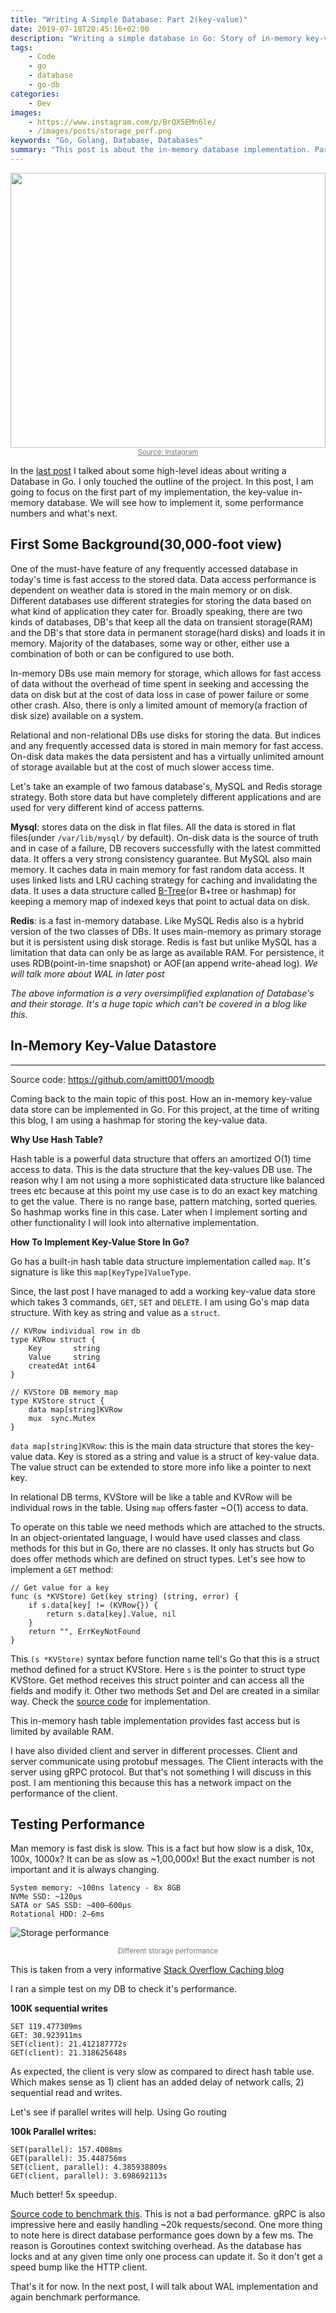```yaml
---
title: "Writing A Simple Database: Part 2(key-value)"
date: 2019-07-18T20:45:16+02:00
description: "Writing a simple database in Go: Story of in-memory key-value database"
tags:
    - Code
    - go
    - database
    - go-db
categories:
    - Dev
images:
    - https://www.instagram.com/p/BrQX5EMn6le/
    - /images/posts/storage_perf.png
keywords: "Go, Golang, Database, Databases"
summary: "This post is about the in-memory database implementation. Part-2 of the series on writing a database in Golang"
---
```


<img style="border-radius:0px;height:440px;width:100%;" src="https://instagram.fcpt7-1.fna.fbcdn.net/vp/cc494d09cb49305d7c532d82b596de0f/5DB2B7E9/t51.2885-15/e35/38669587_1670842359711485_6991152738553823232_n.jpg?_nc_ht=instagram.fcpt7-1.fna.fbcdn.net">
<center>
<a href="https://www.instagram.com/p/BmbnV8ZlvHW/" rel="nofollow" style="color:#757575;font-size:80%;">Source: Instagram</a>
</center>

In the [last post](/writing-a-simple-database-part-1/) I talked about some high-level ideas about writing a Database in Go. I only touched the outline of the project. In this post, I am going to focus on the first part of my implementation, the key-value in-memory database. We will see how to implement it, some performance numbers and what's next.

## First Some Background(30,000-foot view)

One of the must-have feature of any frequently accessed database in today's time is fast access to the stored data. Data access performance is dependent on weather data is stored in the main memory or on disk. Different databases use different strategies for storing the data based on what kind of application they cater for. Broadly speaking, there are two kinds of databases, DB's that keep all the data on transient storage(RAM) and the DB's that store data in permanent storage(hard disks) and loads it in memory. Majority of the databases, some way or other, either use a combination of both or can be configured to use both.

In-memory DBs use main memory for storage, which allows for fast access of data without the overhead of time spent in seeking and accessing the data on disk but at the cost of data loss in case of power failure or some other crash.  Also, there is only a limited amount of memory(a fraction of disk size) available on a system.

Relational and non-relational DBs use disks for storing the data. But indices and any frequently accessed data is stored in main memory for fast access. On-disk data makes the data persistent and has a virtually unlimited amount of storage available but at the cost of much slower access time.

Let's take an example of two famous database's, MySQL and Redis storage strategy. Both store data but have completely different applications and are used for very different kind of access patterns.

**Mysql**: stores data on the disk in flat files. All the data is stored in flat files(under `/var/lib/mysql/` by default). On-disk data is the source of truth and in case of a failure, DB recovers successfully with the latest committed data. It offers a very strong consistency guarantee. But MySQL also main memory. It caches data in main memory for fast random data access. It uses linked lists and LRU caching strategy for caching and invalidating the data. It uses a data structure called [B-Tree](https://en.wikipedia.org/wiki/B-tree)(or B+tree or hashmap) for keeping a memory map of indexed keys that point to actual data on disk.

**Redis**: is a fast in-memory database. Like MySQL Redis also is a hybrid version of the two classes of DBs. It uses main-memory as primary storage but it is persistent using disk storage. Redis is fast but unlike MySQL has a limitation that data can only be as large as available RAM. For persistence, it uses RDB(point-in-time snapshot) or AOF(an append write-ahead log). *We will talk more about WAL in later post*

*The above information is a very oversimplified explanation of Database's and their storage. It's a huge topic which can't be covered in a blog like this.*

## In-Memory Key-Value Datastore
<hr>

Source code: https://github.com/amitt001/moodb

Coming back to the main topic of this post. How an in-memory key-value data store can be implemented in Go. For this project, at the time of writing this blog, I am using a hashmap for storing the key-value data.

**Why Use Hash Table?**

Hash table is a powerful data structure that offers an amortized O(1) time access to data. This is the data structure that the key-values DB use. The reason why I am not using a more sophisticated data structure like balanced trees etc because at this point my use case is to do an exact key matching to get the value. There is no range base, pattern matching, sorted queries. So hashmap works fine in this case. Later when I implement sorting and other functionality I will look into alternative implementation.


**How To Implement Key-Value Store In Go?**

Go has a built-in hash table data structure implementation called `map`. It's signature is like this `map[KeyType]ValueType`.

Since, the last post I have managed to add a working key-value data store which takes 3 commands, `GET`, `SET` and `DELETE`. I am using Go's map data structure. With key as string and value as a `struct`.

```
// KVRow individual row in db
type KVRow struct {
	Key       string
	Value     string
	createdAt int64
}

// KVStore DB memory map
type KVStore struct {
	data map[string]KVRow
	mux  sync.Mutex
}
```

`data map[string]KVRow`: this is the main data structure that stores the key-value data. Key is stored as a string and value is a struct of key-value data. The value struct can be extended to store more info like a pointer to next key.

In relational DB terms, KVStore will be like a table and KVRow will be individual rows in the table. Using `map` offers faster ~O(1) access to data.

To operate on this table we need methods which are attached to the structs. In an object-orientated language, I would have used classes and class methods for this but in Go, there are no classes. It only has structs but Go does offer methods which are defined on struct types. Let's see how to implement a `GET` method:

```
// Get value for a key
func (s *KVStore) Get(key string) (string, error) {
	if s.data[key] != (KVRow{}) {
		return s.data[key].Value, nil
	}
	return "", ErrKeyNotFound
}
```

This `(s *KVStore)` syntax before function name tell's Go that this is a struct method defined for a struct KVStore. Here `s` is the pointer to struct type KVStore. Get method receives this struct pointer and can access all the fields and modify it. Other two methods Set and Del are created in a similar way. Check the [source code](https://github.com/amitt001/moodb/blob/master/memtable/memtable.go) for implementation.

This in-memory hash table implementation provides fast access but is limited by available RAM.

I have also divided client and server in different processes. Client and server communicate using protobuf messages. The Client interacts with the server using gRPC protocol. But that's not something I will discuss in this post. I am mentioning this because this has a network impact on the performance of the client.

## Testing Performance

Man memory is fast disk is slow. This is a fact but how slow is a disk, 10x, 100x, 1000x? It can be as slow as ~1,00,000x! But the exact number is not important and it is always changing.

```
System memory: ~100ns latency - 8x 8GB
NVMe SSD: ~120μs
SATA or SAS SSD: ~400–600μs
Rotational HDD: 2–6ms
```

![Storage performance](/images/posts/storage_perf.png)
<center style="color:#757575;font-size:80%;">Different storage performance</center>

This is taken from a very informative <a href="https://nickcraver.com/blog/2019/08/06/stack-overflow-how-we-do-app-caching/" rel="nofollow">Stack Overflow Caching blog</a>

I ran a simple test on my DB to check it's performance.

**100K sequential writes**

```
SET 119.477309ms
GET: 30.923911ms
SET(client): 21.412187772s
GET(client): 21.318625648s
```

As expected, the client is very slow as compared to direct hash table use. Which makes sense as 1) client has an added delay of network calls, 2) sequential read and writes.

Let's see if parallel writes will help. Using Go routing

**100k Parallel writes:**

```
SET(parallel): 157.4008ms
GET(parallel): 35.448756ms
SET(client, parallel): 4.385938809s
GET(client, parallel): 3.698692113s
```

Much better! 5x speedup.

<a href="https://gist.github.com/amitt001/865c87ff632650639d1fe7c5dc9aaf39" rel="nofollow">Source code to benchmark this</a>. This is not a bad performance. gRPC is also impressive here and easily handling ~20k requests/second. One more thing to note here is direct database performance goes down by a few ms. The reason is Goroutines context switching overhead. As the database has locks and at any given time only one process can update it. So it don't get a speed bump like the HTTP client.

That's it for now. In the next post, I will talk about WAL implementation and again benchmark performance.